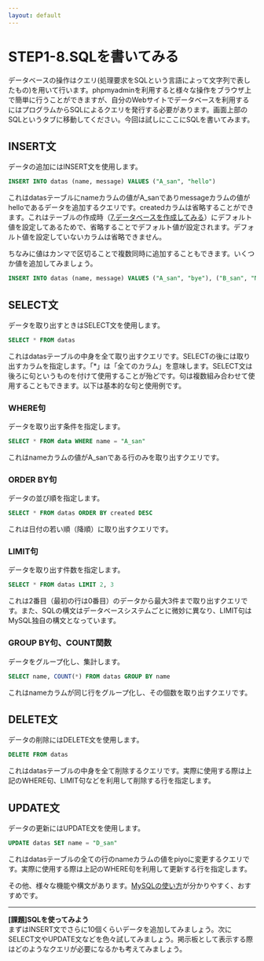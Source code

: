 ```yaml
---
layout: default
---
```

# STEP1-8.SQLを書いてみる

データベースの操作はクエリ(処理要求をSQLという言語によって文字列で表したもの)を用いて行います。phpmyadminを利用すると様々な操作をブラウザ上で簡単に行うことができますが、自分のWebサイトでデータベースを利用するにはプログラムからSQLによるクエリを発行する必要があります。画面上部のSQLというタブに移動してください。今回は試しにここにSQLを書いてみます。

## INSERT文

データの追加にはINSERT文を使用します。

```sql
INSERT INTO datas (name, message) VALUES ("A_san", "hello")
```
これはdatasテーブルにnameカラムの値がA_sanでありmessageカラムの値がhelloであるデータを追加するクエリです。createdカラムは省略することができます。これはテーブルの作成時（[7.データベースを作成してみる](7.html)）にデフォルト値を設定してあるためで、省略することでデフォルト値が設定されます。デフォルト値を設定していないカラムは省略できません。

ちなみに値はカンマで区切ることで複数同時に追加することもできます。いくつか値を追加してみましょう。

```sql
INSERT INTO datas (name, message) VALUES ("A_san", "bye"), ("B_san", "Nice to meet you"), ("B_san", "bye"), ("C_san", "I am C"),
```

## SELECT文

データを取り出すときはSELECT文を使用します。

```sql
SELECT * FROM datas
```
これはdatasテーブルの中身を全て取り出すクエリです。SELECTの後には取り出すカラムを指定します。「*」は「全てのカラム」を意味します。SELECT文は後ろに句というものを付けて使用することが殆どです。句は複数組み合わせて使用することもできます。以下は基本的な句と使用例です。

### WHERE句

データを取り出す条件を指定します。

```sql
SELECT * FROM data WHERE name = "A_san"
```
これはnameカラムの値がA_sanである行のみを取り出すクエリです。

### ORDER BY句

データの並び順を指定します。

```sql
SELECT * FROM datas ORDER BY created DESC
```
これは日付の若い順（降順）に取り出すクエリです。

### LIMIT句

データを取り出す件数を指定します。

```sql
SELECT * FROM datas LIMIT 2, 3
```
これは2番目（最初の行は0番目）のデータから最大3件まで取り出すクエリです。また、SQLの構文はデータベースシステムごとに微妙に異なり、LIMIT句はMySQL独自の構文となっています。

### GROUP BY句、COUNT関数

データをグループ化し、集計します。

```sql
SELECT name, COUNT(*) FROM datas GROUP BY name
```
これはnameカラムが同じ行をグループ化し、その個数を取り出すクエリです。

## DELETE文

データの削除にはDELETE文を使用します。

```sql
DELETE FROM datas
```
これはdatasテーブルの中身を全て削除するクエリです。実際に使用する際は上記のWHERE句、LIMIT句などを利用して削除する行を指定します。

## UPDATE文

データの更新にはUPDATE文を使用します。

```sql
UPDATE datas SET name = "D_san"
```
これはdatasテーブルの全ての行のnameカラムの値をpiyoに変更するクエリです。実際に使用する際は上記のWHERE句を利用して更新する行を指定します。

その他、様々な機能や構文があります。[MySQLの使い方](http://www.dbonline.jp/mysql/)が分かりやすく、おすすめです。

***

**[課題]SQLを使ってみよう**  
まずはINSERT文でさらに10個くらいデータを追加してみましょう。次にSELECT文やUPDATE文などを色々試してみましょう。掲示板として表示する際はどのようなクエリが必要になるかも考えてみましょう。